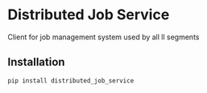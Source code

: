 # Distributed Job Service

Client for job management system used by all ll segments

## Installation

```bash
pip install distributed_job_service
